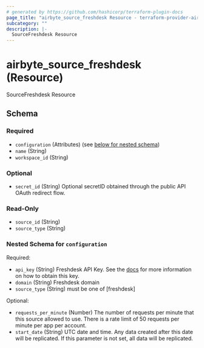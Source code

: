 ```yaml
---
# generated by https://github.com/hashicorp/terraform-plugin-docs
page_title: "airbyte_source_freshdesk Resource - terraform-provider-airbyte"
subcategory: ""
description: |-
  SourceFreshdesk Resource
---
```


# airbyte_source_freshdesk (Resource)

SourceFreshdesk Resource



<!-- schema generated by tfplugindocs -->
## Schema

### Required

- `configuration` (Attributes) (see [below for nested schema](#nestedatt--configuration))
- `name` (String)
- `workspace_id` (String)

### Optional

- `secret_id` (String) Optional secretID obtained through the public API OAuth redirect flow.

### Read-Only

- `source_id` (String)
- `source_type` (String)

<a id="nestedatt--configuration"></a>
### Nested Schema for `configuration`

Required:

- `api_key` (String) Freshdesk API Key. See the <a href="https://docs.airbyte.com/integrations/sources/freshdesk">docs</a> for more information on how to obtain this key.
- `domain` (String) Freshdesk domain
- `source_type` (String) must be one of [freshdesk]

Optional:

- `requests_per_minute` (Number) The number of requests per minute that this source allowed to use. There is a rate limit of 50 requests per minute per app per account.
- `start_date` (String) UTC date and time. Any data created after this date will be replicated. If this parameter is not set, all data will be replicated.


